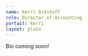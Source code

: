 ```yaml
---
name: Kerri Aidikoff
role: Director of Accounting 
portait: kerri
layout: plain
---
```


Bio coming soon!